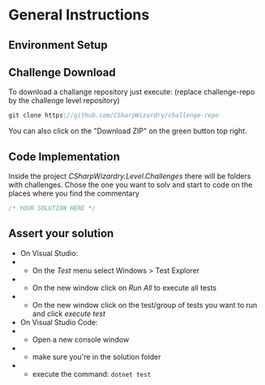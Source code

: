 # General Instructions

## Environment Setup

## Challenge Download
To download a challange repository just execute:
(replace challenge-repo by the challenge level repository)
```cs
git clone https://github.com/CSharpWizardry/challenge-repo
```
You can also click on the "Download ZIP" on the green button top right.  

## Code Implementation
Inside the project _CSharpWizardry.Level.Challenges_ there will be folders with challenges. Chose the one you want to solv and start to code on the places where you find the commentary
```cs
/* YOUR SOLUTION HERE */
```
## Assert your solution
* On Visual Studio:
* * On the _Test_ menu select Windows > Test Explorer
* * On the new window click on _Run All_ to execute all tests
* * On the new window click on the test/group of tests you want to run and click _execute test_
* On Visual Studio Code:
* * Open a new console window
* * make sure you're in the solution folder
* * execute the command: ``` dotnet test ```
